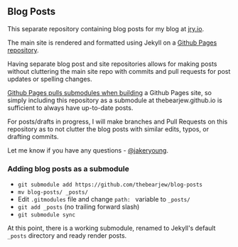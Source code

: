 ## Blog Posts

This separate repository containing blog posts for my blog at [jry.io](https://jry.io).

The main site is rendered and formatted using Jekyll on a [Github Pages
repository](https://github.com/thebearjew/thebearjew.github.io).

Having separate blog post and site repositories allows for making posts without
cluttering the main site repo with commits and pull requests for post updates or
spelling changes.

[Github Pages pulls submodules when building](https://help.github.com/articles/using-submodules-with-pages/) a Github Pages site, so simply
including this repository as a submodule at thebearjew.github.io is sufficient
to always have up-to-date posts.

For posts/drafts in progress, I will make branches and Pull Requests on this
repository as to not clutter the blog posts with similar edits, typos, or
drafting commits.

Let me know if you have any questions -
[@jakeryoung](https://twitter.com/jakeryoung).

### Adding blog posts as a submodule

- `git submodule add https://github.com/thebearjew/blog-posts`
- `mv blog-posts/ _posts/`
-  Edit `.gitmodules` file and change `path: ` variable to `_posts/`
- `git add _posts` (no trailing forward slash)
- `git submodule sync`

At this point, there is a working submodule, renamed to Jekyll's default `_posts` directory and ready render posts.
